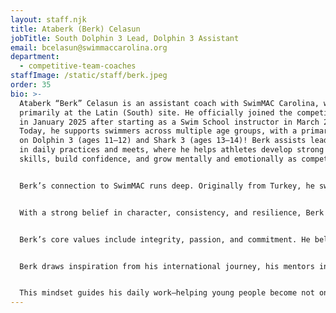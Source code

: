 ```yaml
---
layout: staff.njk
title: Ataberk (Berk) Celasun
jobTitle: South Dolphin 3 Lead, Dolphin 3 Assistant
email: bcelasun@swimmaccarolina.org
department:
  - competitive-team-coaches
staffImage: /static/staff/berk.jpeg
order: 35
bio: >-
  Ataberk “Berk” Celasun is an assistant coach with SwimMAC Carolina, working
  primarily at the Latin (South) site. He officially joined the competitive team
  in January 2025 after starting as a Swim School instructor in March 2024.
  Today, he supports swimmers across multiple age groups, with a primary focus
  on Dolphin 3 (ages 11–12) and Shark 3 (ages 13–14)! Berk assists lead coaches
  in daily practices and meets, where he helps athletes develop strong technical
  skills, build confidence, and grow mentally and emotionally as competitors.


  Berk’s connection to SwimMAC runs deep. Originally from Turkey, he swam for SwimMAC in 2015–2016 after his family relocated to Charlotte to pursue better opportunities in education and sport. He competed internationally during his youth and brings that high-performance perspective to his coaching. In addition to his experience as a competitive athlete, Berk coached swim clinics in Istanbul and continues to stay involved in SwimMAC’s Swim School and Junior Swim League programs, helping beginners gain foundational skills and comfort in the water.


  With a strong belief in character, consistency, and resilience, Berk is committed to creating a supportive and motivating training environment. His coaching philosophy centers on developing the whole athlete—not just their strokes and speed, but their mindset, work ethic, and values. He emphasizes clear communication, positive reinforcement, and personalized feedback to help swimmers of all backgrounds feel valued and encouraged.


  Berk’s core values include integrity, passion, and commitment. He believes in meeting athletes where they are, adapting his approach to help each swimmer thrive. His goal at SwimMAC is to keep learning and growing as a coach while helping swimmers reach their fullest potential, both in the pool and in life. Long-term, he hopes to lead his own training group and contribute at the senior level.


  Berk draws inspiration from his international journey, his mentors in both Turkey and the U.S., and the athletes he works with every day. One of his favorite quotes is from Mustafa Kemal Atatürk, founder of modern Turkey: “I like athletes who are intelligent, agile, and also morally upright.”


  This mindset guides his daily work—helping young people become not only stronger swimmers but also confident, thoughtful individuals. Coaching, for Berk, is more than a job; it’s a calling, and SwimMAC is the community where he’s proud to grow, lead, and give back.
---
```

